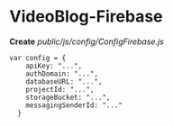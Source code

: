 # VideoBlog-Firebase

**Create** *public/js/config/ConfigFirebase.js*

```
var config = {
    apiKey: "...",
    authDomain: "...",
    databaseURL: "...",
    projectId: "...",
    storageBucket: "...",
    messagingSenderId: "..."
  }
```
